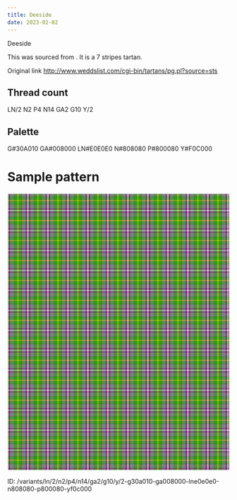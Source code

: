 ```yaml
---
title: Deeside
date: 2023-02-02
---
```

Deeside

This was sourced from <no value>.  It is a 7 stripes tartan.

Original link http://www.weddslist.com/cgi-bin/tartans/pg.pl?source=sts

## Thread count
LN/2 N2 P4 N14 GA2 G10 Y/2

## Palette
G#30A010 GA#008000 LN#E0E0E0 N#808080 P#800080 Y#F0C000

# Sample pattern

![Tartan detail](tartan.png "LN/2 N2 P4 N14 GA2 G10 Y/2 tartan")

ID: /variants/ln/2/n2/p4/n14/ga2/g10/y/2-g30a010-ga008000-lne0e0e0-n808080-p800080-yf0c000